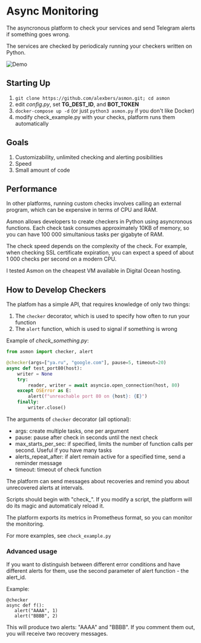# Async Monitoring #

The asyncronous platform to check your services and send Telegram alerts if something goes wrong.

The services are checked by periodicaly running your checkers written on Python.

![Demo](https://alexbers.com/asmon.png)

## Starting Up ##
    
1. `git clone https://github.com/alexbers/asmon.git; cd asmon`
2. edit *config.py*, set **TG_DEST_ID**, and **BOT_TOKEN**
3. `docker-compose up -d` (or just `python3 asmon.py` if you don't like Docker)
4. modify check_example.py with your checks, platform runs them automatically


## Goals ##

1. Customizability, unlimited checking and alerting posibilities
2. Speed
3. Small amount of code


## Performance ##

In other platforms, running custom checks involves calling an external program, which can be
expensive in terms of CPU and RAM.

Asmon allows developers to create checkers in Python using asyncronous functions. Each check task
consumes approximately 10KB of memory, so you can have 100 000 simultanious tasks per
gigabyte of RAM.

The check speed depends on the complexity of the check. For example, when checking SSL certificate
expiration, you can expect a speed of about 1 000 checks per second on a modern CPU.

I tested Asmon on the cheapest VM available in Digital Ocean hosting.


## How to Develop Checkers  ##

The platfom has a simple API, that requires knowledge of only two things:

1. The `checker` decorator, which is used to specify how often to run your function
2. The `alert` function, which is used to signal if something is wrong


Example of *check_something.py*:

```python
from asmon import checker, alert

@checker(args=["ya.ru", "google.com"], pause=5, timeout=20)
async def test_port80(host):
    writer = None
    try:
        reader, writer = await asyncio.open_connection(host, 80)
    except OSError as E:
        alert(f"unreachable port 80 on {host}: {E}")
    finally:
        writer.close()
```

The arguments of `checker` decorator (all optional):

- args: create multiple tasks, one per argument
- pause: pause after check in seconds until the next check
- max_starts_per_sec: if specified, limits the number of function calls per second. Useful if you have many tasks
- alerts_repeat_after: if alert remain active for a specified time, send a reminder message
- timeout: timeout of check function

The platform can send messages about recoveries and remind you about unrecovered alerts at intervals.

Scripts should begin with "check_". If you modify a script, the platform will do its magic and
automaticaly reload it.

The platform exports its metrics in Prometheus format, so you can monitor the monitoring.

For more examples, see `check_example.py`


### Advanced usage ###

If you want to distinguish between different error conditions and have different alerts for them, use the second parameter of alert function - the alert\_id.

Example:

```
@checker
async def f():
   alert("AAAA", 1)
   alert("BBBB", 2)
```

This will produce two alerts: "AAAA" and "BBBB". If you comment them out, you will receive two recovery messages.
